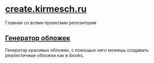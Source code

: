 # <a href='https://create.kirmesch.ru'>create.kirmesch.ru</a>
Главная со всеми проектами репозитория

## <a href='https://create.kirmesch.ru/cover'>Генератор обложек</a>
 Генератор красивых обложек, с помощью него можешь создавать реалистичные обложки как в ibooks.